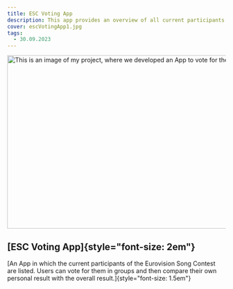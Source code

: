 ```yaml
---
title: ESC Voting App
description: This app provides an overview of all current participants in an event or project. Users have the opportunity to vote in groups for which participants they would like to vote for. They can then compare their personal voting result with the overall result of all votes cast. This creates an interactive and entertaining tool that makes individual preferences visible and gives a sense of the collective impression of all participants. This project was published in September, 2023.
cover: escVotingApp1.jpg
tags:
  - 30.09.2023
---
```



<img src="/images/projects/escVotingApp1.jpg" class="mb-4" width="600" height="400" alt="This is an image of my project, where we developed an App to vote for the ESC">


## **[ESC Voting App]{style="font-size: 2em"}**

[An App in which the current participants of the Eurovision Song Contest are listed. Users can vote for them in groups and then compare their own personal result with the overall result.]{style="font-size: 1.5em"}
